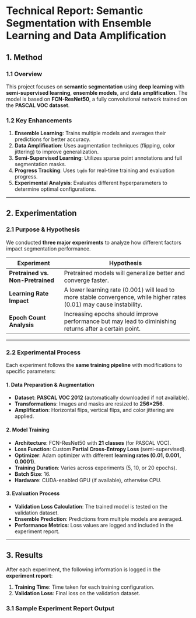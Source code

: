 # **Technical Report: Semantic Segmentation with Ensemble Learning and Data Amplification**

## **1. Method**
### **1.1 Overview**
This project focuses on **semantic segmentation** using **deep learning** with **semi-supervised learning**, **ensemble models**, and **data amplification**. The model is based on **FCN-ResNet50**, a fully convolutional network trained on the **PASCAL VOC dataset**.

### **1.2 Key Enhancements**
1. **Ensemble Learning**: Trains multiple models and averages their predictions for better accuracy.
2. **Data Amplification**: Uses augmentation techniques (flipping, color jittering) to improve generalization.
3. **Semi-Supervised Learning**: Utilizes sparse point annotations and full segmentation masks.
4. **Progress Tracking**: Uses `tqdm` for real-time training and evaluation progress.
5. **Experimental Analysis**: Evaluates different hyperparameters to determine optimal configurations.

---

## **2. Experimentation**
### **2.1 Purpose & Hypothesis**
We conducted **three major experiments** to analyze how different factors impact segmentation performance.

| **Experiment**      | **Hypothesis** |
|---------------------|---------------|
| **Pretrained vs. Non-Pretrained** | Pretrained models will generalize better and converge faster. |
| **Learning Rate Impact** | A lower learning rate (0.001) will lead to more stable convergence, while higher rates (0.01) may cause instability. |
| **Epoch Count Analysis** | Increasing epochs should improve performance but may lead to diminishing returns after a certain point. |

---

### **2.2 Experimental Process**
Each experiment follows the **same training pipeline** with modifications to specific parameters:

#### **1. Data Preparation & Augmentation**
- **Dataset**: **PASCAL VOC 2012** (automatically downloaded if not available).
- **Transformations**: Images and masks are resized to **256×256**.
- **Amplification**: Horizontal flips, vertical flips, and color jittering are applied.

#### **2. Model Training**
- **Architecture**: FCN-ResNet50 with **21 classes** (for PASCAL VOC).
- **Loss Function**: Custom **Partial Cross-Entropy Loss** (semi-supervised).
- **Optimizer**: Adam optimizer with different **learning rates (0.01, 0.001, 0.0001)**.
- **Training Duration**: Varies across experiments (5, 10, or 20 epochs).
- **Batch Size**: 16.
- **Hardware**: CUDA-enabled GPU (if available), otherwise CPU.

#### **3. Evaluation Process**
- **Validation Loss Calculation**: The trained model is tested on the validation dataset.
- **Ensemble Prediction**: Predictions from multiple models are averaged.
- **Performance Metrics**: Loss values are logged and included in the experiment report.

---

## **3. Results**
After each experiment, the following information is logged in the **experiment report**:
1. **Training Time**: Time taken for each training configuration.
2. **Validation Loss**: Final loss on the validation dataset.

### **3.1 Sample Experiment Report Output**
